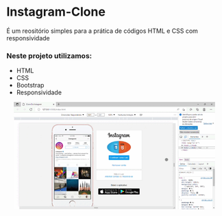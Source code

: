 # Instagram-Clone
É um reositório simples para a prática de códigos HTML e CSS com responsividade 

### Neste projeto utilizamos:
* HTML
* CSS
* Bootstrap
* Responsividade

<p align="center">
    <img width="470" heigth="300" src="/Clone Do Instagram.gif">
</p>